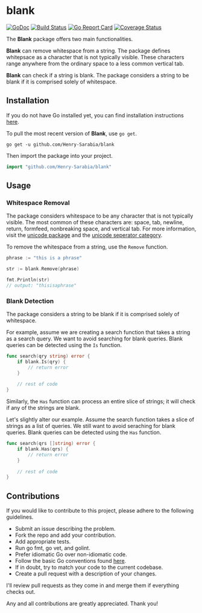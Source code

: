 # blank

[![GoDoc](https://godoc.org/github.com/Henry-Sarabia/blank?status.svg)](https://godoc.org/github.com/Henry-Sarabia/blank)
[![Build Status](https://travis-ci.com/Henry-Sarabia/blank.svg?branch=master)](https://travis-ci.com/Henry-Sarabia/blank)
[![Go Report Card](https://goreportcard.com/badge/github.com/Henry-Sarabia/blank)](https://goreportcard.com/report/github.com/Henry-Sarabia/blank)
[![Coverage Status](https://coveralls.io/repos/github/Henry-Sarabia/blank/badge.svg?branch=master)](https://coveralls.io/github/Henry-Sarabia/blank?branch=master)

The **Blank** package offers two main functionalities.

**Blank** can remove whitespace from a string.
The package defines whitepsace as a character that is not typically visible.
These characters range anywhere from the ordinary space to a less common vertical tab.

**Blank** can check if a string is blank.
The package considers a string to be blank if it is comprised solely of whitespace.


## Installation 

If you do not have Go installed yet, you can find installation instructions 
[here](https://golang.org/doc/install).

To pull the most recent version of **Blank**, use `go get`.

```
go get -u github.com/Henry-Sarabia/blank
```

Then import the package into your project.

```go
import "github.com/Henry-Sarabia/blank"
```

## Usage

### Whitespace Removal

The package considers whitespace to be any character that is not typically visible.
The most common of these characters are: space, tab, newline, return, formfeed, nonbreaking space, and vertical tab.
For more information, visit the [unicode package](https://golang.org/pkg/unicode/#IsSpace) and the [unicode seperator category](http://www.fileformat.info/info/unicode/category/Zs/list.htm).

To remove the whitespace from a string, use the `Remove` function.

```go
phrase := "this is a phrase"

str := blank.Remove(phrase)

fmt.Println(str)
// output: "thisisaphrase"
```

### Blank Detection

The package considers a string to be blank if it is comprised solely of whitespace.

For example, assume we are creating a search function that takes a string as a search query.
We want to avoid searching for blank queries.
Blank queries can be detected using the `Is` function.

```go
func search(qry string) error {
	if blank.Is(qry) {
		// return error
	}
	
	// rest of code
}
```

Similarly, the `Has` function can process an entire slice of strings; it will check if any of the strings are blank.

Let's slightly alter our example.
Assume the search function takes a slice of strings as a list of queries.
We still want to avoid seraching for blank queries.
Blank queries can be detected using the `Has` function.

```go
func search(qrs []string) error {
	if blank.Has(qrs) {
		// return error
	}
	
	// rest of code
}
```

## Contributions

If you would like to contribute to this project, please adhere to the following guidelines.

* Submit an issue describing the problem.
* Fork the repo and add your contribution.
* Add appropriate tests.
* Run go fmt, go vet, and golint.
* Prefer idiomatic Go over non-idiomatic code.
* Follow the basic Go conventions found [here](https://github.com/golang/go/wiki/CodeReviewComments).
* If in doubt, try to match your code to the current codebase.
* Create a pull request with a description of your changes.

I'll review pull requests as they come in and merge them if everything checks out.

Any and all contributions are greatly appreciated. Thank you!